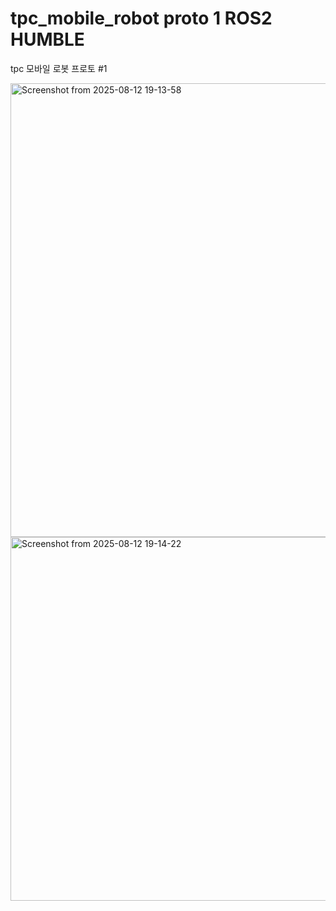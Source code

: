 # tpc_mobile_robot proto 1 ROS2 HUMBLE

tpc 모바일 로봇 프로토 #1

<img width="591" height="726" alt="Screenshot from 2025-08-12 19-13-58" src="https://github.com/user-attachments/assets/89156e0a-95ba-413e-b4bc-aa032b59abe3" />

<img width="856" height="582" alt="Screenshot from 2025-08-12 19-14-22" src="https://github.com/user-attachments/assets/cdbcb9a6-e245-47cf-85f0-f2a9cbe49835" />
